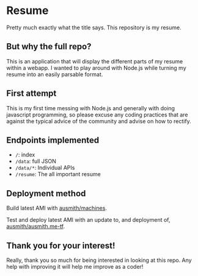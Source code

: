 # Resume

Pretty much exactly what the title says. This repository is my resume.

## But why the full repo?

This is an application that will display the different parts of my resume within
a webapp. I wanted to play around with Node.js while turning my resume into an
easily parsable format.

## First attempt

This is my first time messing with Node.js and generally with doing javascript
programming, so please excuse any coding practices that are against the
typical advice of the community and advise on how to rectify.

## Endpoints implemented

* `/`: index
* `/data`: full JSON
* `/data/*`: Individual APIs
* `/resume`: The all important resume

## Deployment method

Build latest AMI with [ausmith/machines](https://github.com/ausmith/machines).

Test and deploy latest AMI with an update to, and deployment of,
[ausmith/ausmith.me-tf](https://github.com/ausmith/ausmith.me-tf).

## Thank you for your interest!

Really, thank you so much for being interested in looking at this repo. Any
help with improving it will help me improve as a coder!
